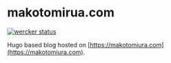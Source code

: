 # makotomirua.com

[![wercker status](https://app.wercker.com/status/9df43f557f1d75baba935d5b2f092df8/m/master "wercker status")](https://app.wercker.com/project/bykey/9df43f557f1d75baba935d5b2f092df8)

Hugo based blog hosted on [https://makotomiura.com](https://makotomiura.com).
